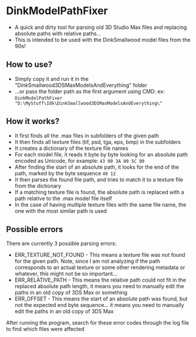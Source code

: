 # DinkModelPathFixer
- A quick and dirty tool for parsing old 3D Studio Max files and replacing absolute paths with relative paths...
- This is intended to be used with the DinkSmallwood model files from the 90s!

## How to use?
- Simply copy it and run it in the "DinkSmallwood3DSMaxModelsAndEverything" folder
- ...or pass the folder path as the first argument using CMD: ex: ```DinkModelPathFixer "D:\MyStuff\Idk\DinkSmallwood3DSMaxModelsAndEverything\"```

## How it works?
- It first finds all the .max files in subfolders of the given path
- It then finds all texture files (tif, psd, tga, eps, bmp) in the subfolders
- It creates a dictionary of the texture file names
- For each model file, it reads it byte by byte looking for an absolute path encoded as Unicode, for example: ```43 00 3A 00 5C 00```
- After finding the start of an absolute path, it looks for the end of the path, marked by the byte sequence ``40 12``
- It then parses the found file path, and tries to match it to a texture file from the dictionary
- If a matching texture file is found, the absolute path is replaced with a path relative to the .max model file itself
- In the case of having multiple texture files with the same file name, the one with the most similar path is used

## Possible errors
There are currently 3 possible parsing errors:
- ERR_TEXTURE_NOT_FOUND - This means a texture file was not found for the given path. Note, since I am not analyzing if the path corresponds to an actual texture or some other rendering metadata or whatever, this might not be so important...
- ERR_RELATIVE_PATH - This means the relative path could not fit in the replaced absolute path length, it means you need to manually edit the paths in an old copy of 3DS Max or something
- ERR_OFFSET - This means the start of an absolute path was found, but not the expected end byte sequence... it means you need to manually edit the paths in an old copy of 3DS Max

After running the program, search for these error codes through the log file to find which files were affected